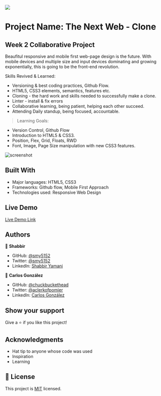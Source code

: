 ![](https://img.shields.io/badge/Microverse-blueviolet)

# Project Name: The Next Web - Clone

## Week 2 Collaborative Project

Beaufitul responsive and mobile first web-page design is the future. With mobile devices and multiple size and input devices dominating and growing exponentially, this is going to be the front-end revolution.

Skills Revived & Learned:

- Versioning & best coding practices, Github Flow.
- HTML5, CSS3 elements, semantics, features etc.
- Cloning - the hard work and skills needed to successfully make a clone.
- Linter - install & fix errors
- Collaborative learning, being patient, helping each other succeed.
- Attending Daily standup, being focused, accountable.

> Learning Goals:

- Version Control, Github Flow
- Introduction to HTML5 & CSS3.
- Position, Flex, Grid, Floats, RWD
- Font, Image, Page Size manipulation with new CSS3 features.

![screenshot](./assets/images/SITE-Image-readme.png)

## Built With

- Major languages: HTML5, CSS3
- Frameworks: Github flow, Mobile First Approach
- Technologies used: Responsive Web Design

## Live Demo

[Live Demo Link](https://smy5152.github.io/microverse-the-next-web/.)

## Authors

👤 **Shabbir**

- GitHub: [@smy5152](https://github.com/smy5152)
- Twitter: [@smy5152](https://twitter.com/smy5152)
- LinkedIn: [Shabbir Yamani](https://www.linkedin.com/in/shabbirmyamani/)

👤 **Carlos González**

- GitHub: [@chuckbuckethead](https://github.com/chuckbuckethead)
- Twitter: [@aclerkofpomier](https://twitter.com/aclerkofpomier)
- LinkedIn: [Carlos González](https://www.linkedin.com/in/chuckbuckethead/)

## Show your support

Give a ⭐️ if you like this project!

## Acknowledgments

- Hat tip to anyone whose code was used
- Inspiration
- Learning

## 📝 License

This project is [MIT](https://mit-license.org/) licensed.
